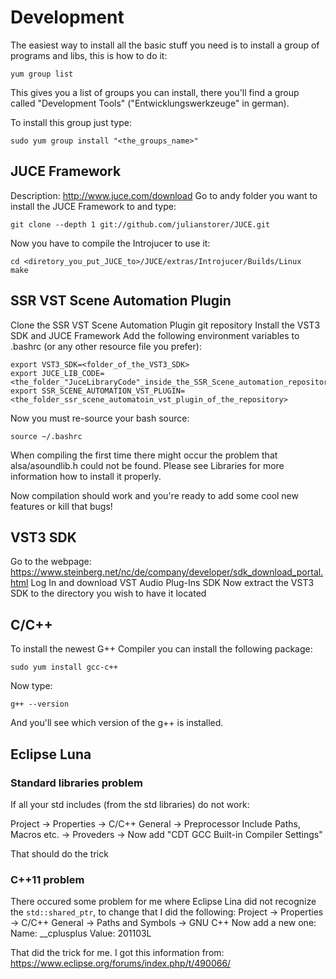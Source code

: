 # Development

The easiest way to install all the basic stuff you need is to install a group
of programs and libs, this is how to do it:

```
yum group list
```

This gives you a list of groups you can install, there you'll find a group 
called "Development Tools" ("Entwicklungswerkzeuge" in german).

To install this group just type:
```
sudo yum group install "<the_groups_name>"
```

## JUCE Framework

Description: http://www.juce.com/download
Go to andy folder you want to install the JUCE Framework to and type:
```
git clone --depth 1 git://github.com/julianstorer/JUCE.git
```

Now you have to compile the Introjucer to use it:
```
cd <diretory_you_put_JUCE_to>/JUCE/extras/Introjucer/Builds/Linux
make
```

## SSR VST Scene Automation Plugin 

Clone the SSR VST Scene Automation Plugin git repository
Install the VST3 SDK and JUCE Framework
Add the following environment variables to .bashrc (or any other resource file you prefer):
```
export VST3_SDK=<folder_of_the_VST3_SDK>
export JUCE_LIB_CODE=<the_folder_"JuceLibraryCode"_inside_the_SSR_Scene_automation_repository>
export SSR_SCENE_AUTOMATION_VST_PLUGIN=<the_folder_ssr_scene_automatoin_vst_plugin_of_the_repository>
```

Now you must re-source your bash source:
```
source ~/.bashrc
```

When compiling the first time there might occur the problem that alsa/asoundlib.h
could not be found. Please see Libraries for more information how to install
it properly.

Now compilation should work and you're ready to add some cool new features
or kill that bugs!

## VST3 SDK 

Go to the webpage:
https://www.steinberg.net/nc/de/company/developer/sdk_download_portal.html
Log In and download VST Audio Plug-Ins SDK
Now extract the VST3 SDK to the directory you wish to have it located

## C/C++

To install the newest G++ Compiler you can install the following package:

```
sudo yum install gcc-c++
```

Now type:
```
g++ --version
```

And you'll see which version of the g++ is installed.

## Eclipse Luna

### Standard libraries problem

If all your std includes (from the std libraries) do not work:

Project -> Properties -> C/C++ General -> Preprocessor Include Paths, Macros etc. -> Proveders ->
Now add "CDT GCC Built-in Compiler Settings"

That should do the trick

### C++11 problem

There occured some problem for me where Eclipse Lina did not recognize the ```std::shared_ptr```, to change that I did the following:
Project -> Properties -> C/C++ General -> Paths and Symbols -> GNU C++
Now add a new one:
Name: __cplusplus
Value: 201103L

That did the trick for me. I got this information from: https://www.eclipse.org/forums/index.php/t/490066/